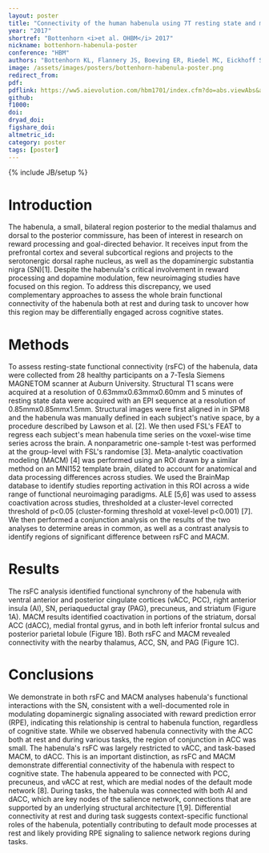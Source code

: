 ```yaml
---
layout: poster
title: "Connectivity of the human habenula using 7T resting state and meta-analytic coactivation modeling"
year: "2017"
shortref: "Bottenhorn <i>et al. OHBM</i> 2017"
nickname: bottenhorn-habenula-poster
conference: "HBM"
authors: "Bottenhorn KL, Flannery JS, Boeving ER, Riedel MC, Eickhoff SB, Sutherland MT, Laird AR"
image: /assets/images/posters/bottenhorn-habenula-poster.png
redirect_from:
pdf:
pdflink: https://ww5.aievolution.com/hbm1701/index.cfm?do=abs.viewAbs&abs=4059
github:
f1000:
doi:
dryad_doi:
figshare_doi:
altmetric_id:
category: poster
tags: [poster]
---
```

{% include JB/setup %}

# Introduction

The habenula, a small, bilateral region posterior to the medial thalamus and dorsal to the posterior commissure, has been of interest in research on reward processing and goal-directed behavior. It receives input from the prefrontal cortex and several subcortical regions and projects to the serotonergic dorsal raphe nucleus, as well as the dopaminergic substantia nigra (SN)[1]. Despite the habenula's critical involvement in reward processing and dopamine modulation, few neuroimaging studies have focused on this region. To address this discrepancy, we used complementary approaches to assess the whole brain functional connectivity of the habenula both at rest and during task to uncover how this region may be differentially engaged across cognitive states.

# Methods

To assess resting-state functional connectivity (rsFC) of the habenula, data were collected from 28 healthy participants on a 7-Tesla Siemens MAGNETOM scanner at Auburn University. Structural T1 scans were acquired at a resolution of 0.63mmx0.63mmx0.60mm and 5 minutes of resting state data were acquired with an EPI sequence at a resolution of 0.85mmx0.85mmx1.5mm. Structural images were first aligned in in SPM8 and the habenula was manually defined in each subject's native space, by a procedure described by Lawson et al. [2]. We then used FSL's FEAT to regress each subject's mean habenula time series on the voxel-wise time series across the brain. A nonparametric one-sample t-test was performed at the group-level with FSL's randomise [3].
Meta-analytic coactivation modeling (MACM) [4] was performed using an ROI drawn by a similar method on an MNI152 template brain, dilated to account for anatomical and data processing differences across studies. We used the BrainMap database to identify studies reporting activation in this ROI across a wide range of functional neuroimaging paradigms. ALE [5,6] was used to assess coactivation across studies, thresholded at a cluster-level corrected threshold of p<0.05 (cluster-forming threshold at voxel-level p<0.001) [7]. We then performed a conjunction analysis on the results of the two analyses to determine areas in common, as well as a contrast analysis to identify regions of significant difference between rsFC and MACM.

# Results

The rsFC analysis identified functional synchrony of the habenula with ventral anterior and posterior cingulate cortices (vACC, PCC), right anterior insula (AI), SN, periaqueductal gray (PAG), precuneus, and striatum (Figure 1A). MACM results identified coactivation in portions of the striatum, dorsal ACC (dACC), medial frontal gyrus, and in both left inferior frontal sulcus and posterior parietal lobule (Figure 1B). Both rsFC and MACM revealed connectivity with the nearby thalamus, ACC, SN, and PAG (Figure 1C).

# Conclusions

We demonstrate in both rsFC and MACM analyses habenula's functional interactions with the SN, consistent with a well-documented role in modulating dopaminergic signaling associated with reward prediction error (RPE), indicating this relationship is central to habenula function, regardless of cognitive state. While we observed habenula connectivity with the ACC both at rest and during various tasks, the region of conjunction in ACC was small. The habenula's rsFC was largely restricted to vACC, and task-based MACM, to dACC. This is an important distinction, as rsFC and MACM demonstrate differential connectivity of the habenula with respect to cognitive state. The habenula appeared to be connected with PCC, precuneus, and vACC at rest, which are medial nodes of the default mode network [8]. During tasks, the habenula was connected with both AI and dACC, which are key nodes of the salience network, connections that are supported by an underlying structural architecture [1,9]. Differential connectivity at rest and during task suggests context-specific functional roles of the habenula, potentially contributing to default mode processes at rest and likely providing RPE signaling to salience network regions during tasks.
